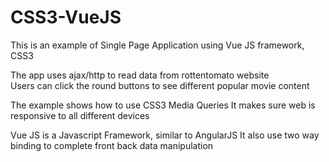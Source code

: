 # CSS3-VueJS
This is an example of Single Page Application using Vue JS framework, CSS3

The app uses ajax/http to read data from rottentomato website  
Users can click the round buttons to see different popular movie content

The example shows how to use CSS3 Media Queries
It makes sure web is responsive to all different devices

Vue JS is a Javascript Framework, similar to AngularJS 
It also use two way binding to complete front back data manipulation
